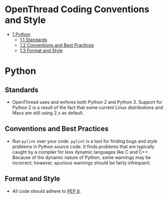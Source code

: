 # OpenThread Coding Conventions and Style

* [1 Python](#python)
  * [1.1 Standards](#standards)
  * [1.2 Conventions and Best Practices](#conventions-and-best-practices)
  * [1.3 Format and Style](#format-and-style)

# Python

## Standards

- OpenThread uses and enfores both Python 2 and Python 3.  Support for Python 2 is a result of the fact that some current Linux distributions and Macs are still using 2.x as default.

## Conventions and Best Practices

- Run `pylint` over your code.  `pylint` is a tool for finding bugs and style problems in Python source code. It finds problems that are typically caught by a compiler for less dynamic languages like C and C++. Because of the dynamic nature of Python, some warnings may be incorrect; however, spurious warnings should be fairly infrequent.

## Format and Style

- All code should adhere to [PEP 8](https://www.python.org/dev/peps/pep-0008/).
